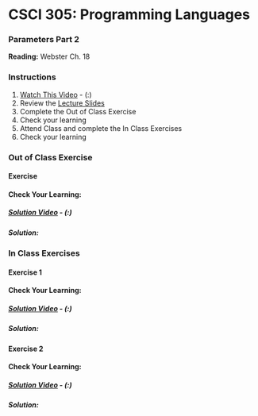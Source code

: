 # CSCI 305: Programming Languages

### Parameters Part 2

**Reading:** Webster Ch. 18

### Instructions
1. [Watch This Video]() - (:)
2. Review the [Lecture Slides](slides/Lecture23.pdf)
3. Complete the Out of Class Exercise
4. Check your learning
5. Attend Class and complete the In Class Exercises
6. Check your learning

### Out of Class Exercise

#### Exercise

#### Check Your Learning:

##### [Solution Video]() - (:)

##### Solution:

### In Class Exercises

#### Exercise 1

#### Check Your Learning:

##### [Solution Video]() - (:)

##### Solution:

#### Exercise 2

#### Check Your Learning:

##### [Solution Video]() - (:)

##### Solution:
